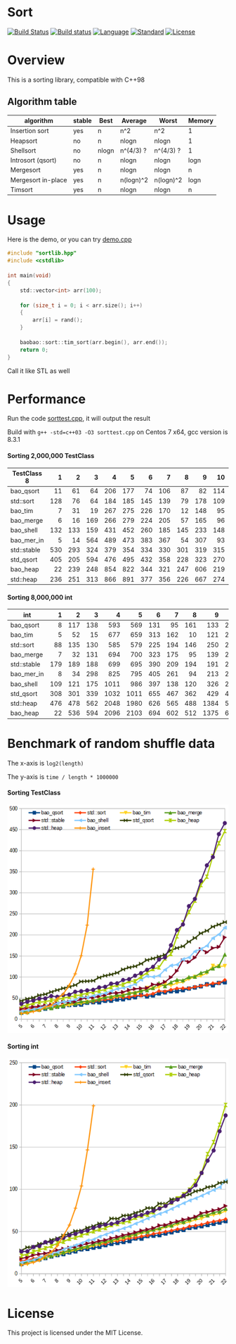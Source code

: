 # Sort

[![Build Status](https://travis-ci.org/Baobaobear/sort.svg?branch=master)](https://travis-ci.org/Baobaobear/sort) [![Build status](https://ci.appveyor.com/api/projects/status/wtt8m5ss33jxl3og?svg=true)](https://ci.appveyor.com/project/Baobaobear/sort) [![Language](https://img.shields.io/badge/language-C++-blue.svg)](https://isocpp.org/) [![Standard](https://img.shields.io/badge/C++-98-orange.svg)](https://en.wikipedia.org/wiki/C%2B%2B#Standardization) [![License](https://img.shields.io/badge/license-MIT-blue.svg)](https://opensource.org/licenses/MIT)

# Overview

This is a sorting library, compatible with C++98

## Algorithm table

algorithm     | stable | Best  |  Average  | Worst | Memory |
-------------------|---|-------|-----------|-----------|-
Insertion sort     |yes| n     | n^2       | n^2       | 1
Heapsort           |no | n     | nlogn     | nlogn     | 1
Shellsort          |no | nlogn | n^(4/3) ? | n^(4/3) ? | 1
Introsort (qsort)  |no | n     | nlogn     | nlogn     | logn
Mergesort          |yes| n     | nlogn     | nlogn     | n
Mergesort in-place |yes| n     | n(logn)^2 | n(logn)^2 | logn
Timsort            |yes| n     | nlogn     | nlogn     | n

# Usage

Here is the demo, or you can try [demo.cpp](demo.cpp)

```c
#include "sortlib.hpp"
#include <cstdlib>

int main(void)
{
    std::vector<int> arr(100);

    for (size_t i = 0; i < arr.size(); i++)
    {
        arr[i] = rand();
    }

    baobao::sort::tim_sort(arr.begin(), arr.end());
    return 0;
}
```

Call it like STL as well

# Performance

Run the code [sorttest.cpp](sorttest.cpp), it will output the result

Build with `g++ -std=c++03 -O3 sorttest.cpp` on Centos 7 x64, gcc version is 8.3.1

#### Sorting 2,000,000 TestClass

TestClass 8 |  1  |  2  |  3  |  4  |  5  |  6  |  7  |  8  |  9  |  10 |  11 |  12 | Avg |
------------|----:|----:|----:|----:|----:|----:|----:|----:|----:|----:|----:|----:|----:|
bao_qsort   |   11|   61|   64|  206|  177|   74|  106|   87|   82|  114|  187|  131|  108|
std::sort   |  128|   76|   64|  184|  185|  145|  139|   79|  178|  109|  184|  155|  135|
bao_tim     |    7|   31|   19|  267|  275|  226|  170|   12|  148|   95|  260|  149|  138|
bao_merge   |    6|   16|  169|  266|  279|  224|  205|   57|  165|   96|  269|  155|  158|
bao_shell   |  132|  133|  159|  431|  452|  260|  185|  145|  233|  148|  409|  148|  236|
bao_mer_in  |    5|   14|  564|  489|  473|  383|  367|   54|  307|   93|  465|  152|  280|
std::stable |  530|  293|  324|  379|  354|  334|  330|  301|  319|  315|  349|  180|  334|
std_qsort   |  405|  205|  594|  476|  495|  432|  358|  228|  323|  270|  488|  293|  380|
bao_heap    |   22|  239|  248|  854|  822|  344|  321|  247|  606|  219|  845|  217|  415|
std::heap   |  236|  251|  313|  866|  891|  377|  356|  226|  667|  274|  900|  266|  468|

#### Sorting 8,000,000 int

int         |  1  |  2  |  3  |  4  |  5  |  6  |  7  |  8  |  9  |  10 |  11 |  12 | Avg |
------------|----:|----:|----:|----:|----:|----:|----:|----:|----:|----:|----:|----:|----:|
bao_qsort   |    8|  117|  138|  593|  569|  131|   95|  161|  133|  252|  568|  419|  265|
bao_tim     |    5|   52|   15|  677|  659|  313|  162|   10|  121|  216|  640|  413|  273|
std::sort   |   88|  135|  130|  585|  579|  225|  194|  146|  250|  230|  558|  434|  296|
bao_merge   |    7|   32|  131|  694|  700|  323|  175|   95|  139|  208|  678|  468|  304|
std::stable |  179|  189|  188|  699|  695|  390|  209|  194|  191|  297|  657|  478|  363|
bao_mer_in  |    8|   34|  298|  825|  795|  405|  261|   94|  213|  210|  786|  465|  366|
bao_shell   |  109|  121|  175| 1011|  986|  397|  138|  120|  326|  223|  929|  450|  415|
std_qsort   |  308|  301|  339| 1032| 1011|  655|  467|  362|  429|  456|  995|  755|  592|
std::heap   |  476|  478|  562| 2048| 1980|  626|  565|  488| 1384|  508| 2001|  701|  984|
bao_heap    |   22|  536|  594| 2096| 2103|  694|  602|  512| 1375|  601| 2115|  638|  990|

# Benchmark of random shuffle data 

The x-axis is `log2(length)`

The y-axis is `time / length * 1000000`

#### Sorting TestClass

[![](img/benchmark_class8.png)](img/benchmark_class8.png)

#### Sorting int

[![](img/benchmark_int.png)](img/benchmark_int.png)



# License

This project is licensed under the MIT License.

